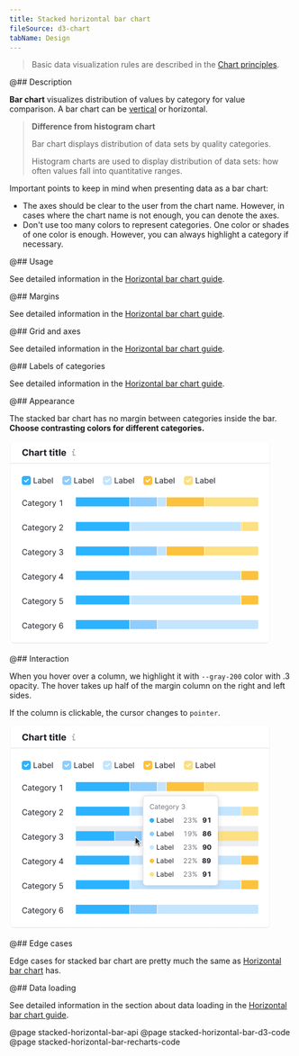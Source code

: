 ```yaml
---
title: Stacked horizontal bar chart
fileSource: d3-chart
tabName: Design
---
```


> Basic data visualization rules are described in the [Chart principles](/data-display/chart/).

@## Description

**Bar chart** visualizes distribution of values by category for value comparison. A bar chart can be [vertical](/data-display/bar-chart/) or horizontal.

> **Difference from histogram chart**
>
> Bar chart displays distribution of data sets by quality categories.
>
> Histogram charts are used to display distribution of data sets: how often values fall into quantitative ranges.

Important points to keep in mind when presenting data as a bar chart:

- The axes should be clear to the user from the chart name. However, in cases where the chart name is not enough, you can denote the axes.
- Don't use too many colors to represent categories. One color or shades of one color is enough. However, you can always highlight a category if necessary.

@## Usage

See detailed information in the [Horizontal bar chart guide](/data-display/bar-horizontal/#ac6451).

@## Margins

See detailed information in the [Horizontal bar chart guide](/data-display/bar-horizontal/#abd326).

@## Grid and axes

See detailed information in the [Horizontal bar chart guide](/data-display/bar-horizontal/#a9e6f0).

@## Labels of categories

See detailed information in the [Horizontal bar chart guide](/data-display/bar-horizontal/#a05155).

@## Appearance

The stacked bar chart has no margin between categories inside the bar. **Choose contrasting colors for different categories.**

![bar-chart stacked](static/stacked.png)

@## Interaction

When you hover over a column, we highlight it with `--gray-200` color with .3 opacity. The hover takes up half of the margin column on the right and left sides.

If the column is clickable, the cursor changes to `pointer`.

![stacked bar chart](static/hover.png)

@## Edge cases

Edge cases for stacked bar chart are pretty much the same as [Horizontal bar chart](/data-display/bar-horizontal/#a54381) has.

@## Data loading

See detailed information in the section about data loading in the [Horizontal bar chart guide](/data-display/bar-horizontal/#ac26f2).

@page stacked-horizontal-bar-api
@page stacked-horizontal-bar-d3-code
@page stacked-horizontal-bar-recharts-code

